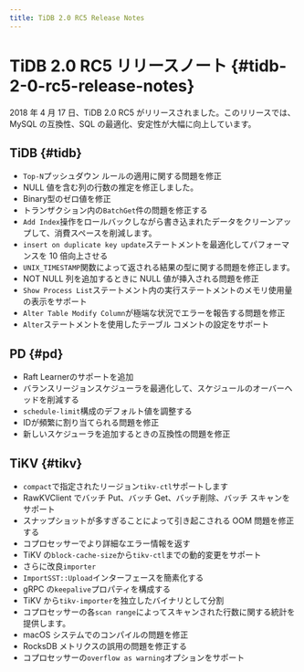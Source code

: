 ```yaml
---
title: TiDB 2.0 RC5 Release Notes
---
```


# TiDB 2.0 RC5 リリースノート {#tidb-2-0-rc5-release-notes}

2018 年 4 月 17 日、TiDB 2.0 RC5 がリリースされました。このリリースでは、MySQL の互換性、SQL の最適化、安定性が大幅に向上しています。

## TiDB {#tidb}

-   `Top-N`プッシュダウン ルールの適用に関する問題を修正
-   NULL 値を含む列の行数の推定を修正しました。
-   Binary型のゼロ値を修正
-   トランザクション内の`BatchGet`件の問題を修正する
-   `Add Index`操作をロールバックしながら書き込まれたデータをクリーンアップして、消費スペースを削減します。
-   `insert on duplicate key update`ステートメントを最適化してパフォーマンスを 10 倍向上させる
-   `UNIX_TIMESTAMP`関数によって返される結果の型に関する問題を修正します。
-   NOT NULL 列を追加するときに NULL 値が挿入される問題を修正
-   `Show Process List`ステートメント内の実行ステートメントのメモリ使用量の表示をサポート
-   `Alter Table Modify Column`が極端な状況でエラーを報告する問題を修正
-   `Alter`ステートメントを使用したテーブル コメントの設定をサポート

## PD {#pd}

-   Raft Learnerのサポートを追加
-   バランスリージョンスケジューラを最適化して、スケジュールのオーバーヘッドを削減する
-   `schedule-limit`構成のデフォルト値を調整する
-   IDが頻繁に割り当てられる問題を修正
-   新しいスケジューラを追加するときの互換性の問題を修正

## TiKV {#tikv}

-   `compact`で指定されたリージョン`tikv-ctl`サポートします
-   RawKVClient でバッチ Put、バッチ Get、バッチ削除、バッチ スキャンをサポート
-   スナップショットが多すぎることによって引き起こされる OOM 問題を修正する
-   コプロセッサーでより詳細なエラー情報を返す
-   TiKV の`block-cache-size`から`tikv-ctl`までの動的変更をサポート
-   さらに改良`importer`
-   `ImportSST::Upload`インターフェースを簡素化する
-   gRPC の`keepalive`プロパティを構成する
-   TiKV から`tikv-importer`を独立したバイナリとして分割
-   コプロセッサーの各`scan range`によってスキャンされた行数に関する統計を提供します。
-   macOS システムでのコンパイルの問題を修正
-   RocksDB メトリクスの誤用の問題を修正する
-   コプロセッサーの`overflow as warning`オプションをサポート
